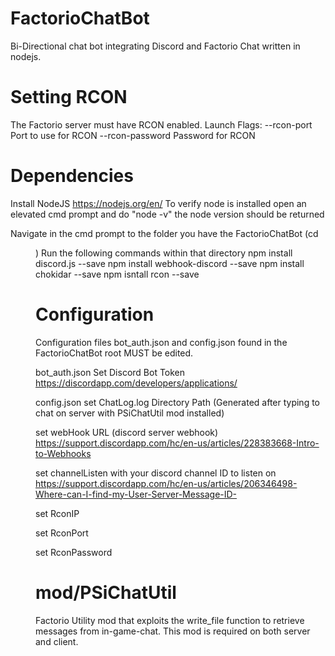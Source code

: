 # FactorioChatBot
Bi-Directional chat bot integrating Discord and Factorio Chat written in nodejs.

# Setting RCON
The Factorio server must have RCON enabled.
Launch Flags:
--rcon-port <port>	Port to use for RCON
--rcon-password <pass>	Password for RCON

# Dependencies
Install NodeJS https://nodejs.org/en/
To verify node is installed open an elevated cmd prompt and do "node -v"
  the node version should be returned

Navigate in the cmd prompt to the folder you have the FactorioChatBot (cd <dir>)
  Run the following commands within that directory
npm install discord.js --save
npm install webhook-discord --save
npm install chokidar --save
npm isntall rcon --save

# Configuration
Configuration files bot_auth.json and config.json found in the FactorioChatBot root MUST be edited.

bot_auth.json
  Set Discord Bot Token
  https://discordapp.com/developers/applications/

config.json
  set ChatLog.log Directory Path (Generated after typing to chat on server with PSiChatUtil mod installed)

  set webHook URL (discord server webhook)
    https://support.discordapp.com/hc/en-us/articles/228383668-Intro-to-Webhooks

  set channelListen with your discord channel ID to listen on
    https://support.discordapp.com/hc/en-us/articles/206346498-Where-can-I-find-my-User-Server-Message-ID-

  set RconIP

  set RconPort

  set RconPassword

# mod/PSiChatUtil
Factorio Utility mod that exploits the write_file function to retrieve messages from in-game-chat.
This mod is required on both server and client.
